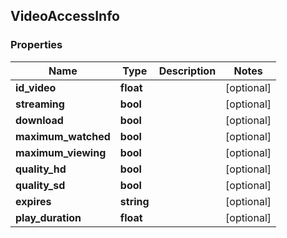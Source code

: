 ## VideoAccessInfo

### Properties
Name | Type | Description | Notes
------------ | ------------- | ------------- | -------------
**id_video** | **float** |  | [optional] 
**streaming** | **bool** |  | [optional] 
**download** | **bool** |  | [optional] 
**maximum_watched** | **bool** |  | [optional] 
**maximum_viewing** | **bool** |  | [optional] 
**quality_hd** | **bool** |  | [optional] 
**quality_sd** | **bool** |  | [optional] 
**expires** | **string** |  | [optional] 
**play_duration** | **float** |  | [optional] 


